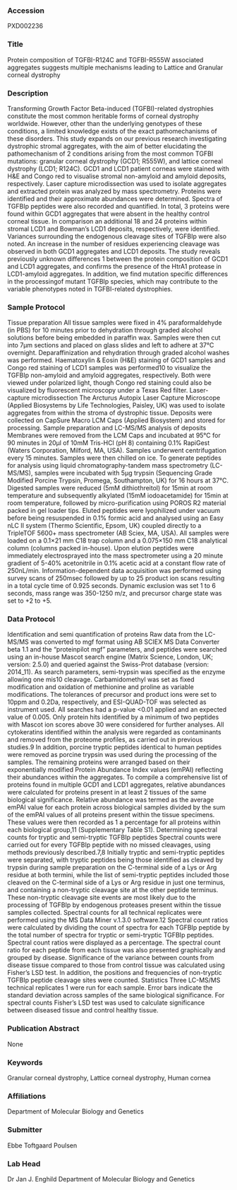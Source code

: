 ### Accession
PXD002236

### Title
Protein composition of TGFBI-R124C and TGFBI-R555W associated aggregates suggests multiple mechanisms leading to Lattice and Granular corneal dystrophy

### Description
Transforming Growth Factor Beta-induced (TGFBI)-related dystrophies constitute the most common heritable forms of corneal dystrophy worldwide. However, other than the underlying genotypes of these conditions, a limited knowledge exists of the exact pathomechanisms of these disorders. This study expands on our previous research investigating dystrophic stromal aggregates, with the aim of better elucidating the pathomechanism of 2 conditions arising from the most common TGFBI mutations: granular corneal dystrophy (GCD1; R555W), and lattice corneal dystrophy (LCD1; R124C). GCD1 and LCD1 patient corneas were stained with H&E and Congo red to visualise stromal non-amyloid and amyloid deposits, respectively. Laser capture microdissection was used to isolate aggregates and extracted protein was analyzed by mass spectrometry. Proteins were identified and their approximate abundances were determined. Spectra of TGFBIp peptides were also recorded and quantified. In total, 3 proteins were found within GCD1 aggregates that were absent in the healthy control corneal tissue. In comparison an additional 18 and 24 proteins within stromal LCD1 and Bowman’s LCD1 deposits, respectively, were identified. Variances surrounding the endogenous cleavage sites of TGFBIp were also noted. An increase in the number of residues experiencing cleavage was observed in both GCD1 aggregates and LCD1 deposits. The study reveals previously unknown differences 1 between the protein composition of GCD1 and LCD1 aggregates, and confirms the presence of the HtrA1 protease in LCD1-amyloid aggregates. In addition, we find mutation specific differences in the processingof mutant TGFBIp species, which may contribute to the variable phenotypes noted in TGFBI-related dystrophies.

### Sample Protocol
Tissue preparation All tissue samples were fixed in 4% paraformaldehyde (in PBS) for 10 minutes prior to dehydration through graded alcohol solutions before being embedded in paraffin wax. Samples were then cut into 7μm sections and placed on glass slides and left to adhere at 37°C overnight. Deparaffinization and rehydration through graded alcohol washes was performed. Haematoxylin & Eosin (H&E) staining of GCD1 samples and Congo red staining of LCD1 samples was performed10 to visualize the TGFBIp non-amyloid and amyloid aggregates, respectively. Both were viewed under polarized light, though Congo red staining could also be visualized by fluorescent microscopy under a Texas Red filter.  Laser-capture microdissection The Arcturus Autopix Laser Capture Microscope (Applied Biosystems by Life Technologies, Paisley, UK) was used to isolate aggregates from within the stroma of dystrophic tissue. Deposits were collected on CapSure Macro LCM Caps (Applied Biosystem) and stored for processing.  Sample preparation and LC-MS/MS analysis of deposits Membranes were removed from the LCM Caps and incubated at 95°C for 90 minutes in 20μl of 10mM Tris-HCl (pH 8) containing 0.1% RapiGest (Waters Corporation, Milford, MA, USA). Samples underwent centrifugation every 15 minutes. Samples were then chilled on ice. To generate peptides for analysis using liquid chromatography-tandem mass spectrometry (LC-MS/MS), samples were incubated with 5μg trypsin (Sequencing Grade Modified Porcine Trypsin, Promega, Southampton, UK) for 16 hours at 37°C. Digested samples were reduced (5mM dithiothreitol) for 15min at room temperature and subsequently alkylated (15mM iodoacetamide) for 15min at room temperature, followed by micro-purification using POROS R2 material packed in gel loader tips. Eluted peptides were lyophilized under vacuum before being resuspended in 0.1% formic acid and analysed using an Easy nLC II system (Thermo Scientific, Epsom, UK) coupled directly to a TripleTOF 5600+ mass spectrometer (AB Sciex, MA, USA). All samples were loaded on a 0.1×21 mm C18 trap column and a 0.075×150 mm C18 analytical column (columns packed in-house). Upon elution peptides were immediately electrosprayed into the mass spectrometer using a 20 minute gradient of 5-40% acetonitrile in 0.1% acetic acid at a constant flow rate of 250nL/min. Information-dependent data acquisition was performed using survey scans of 250msec followed by up to 25 product ion scans resulting in a total cycle time of 0.925 seconds. Dynamic exclusion was set 1 to 6 seconds, mass range was 350-1250 m/z, and precursor charge state was set to +2 to +5.

### Data Protocol
Identification and semi quantification of proteins Raw data from the LC-MS/MS was converted to mgf format using AB SCIEX MS Data Converter beta 1.1 and the “proteinpilot mgf” parameters, and peptides were searched using an in-house Mascot search engine (Matrix Science, London, UK; version: 2.5.0) and queried against the Swiss-Prot database (version: 2014_11). As search parameters, semi-trypsin was specified as the enzyme allowing one mis10 cleavage. Carbamidomethyl was set as fixed modification and oxidation of methionine and proline as variable modifications. The tolerances of precursor and product ions were set to 10ppm and 0.2Da, respectively, and ESI-QUAD-TOF was selected as instrument used. All searches had a p-value <0.01 applied and an expected value of 0.005. Only protein hits identified by a minimum of two peptides with Mascot ion scores above 30 were considered for further analyses. All cytokeratins identified within the analysis were regarded as contaminants and removed from the proteome profiles, as carried out in previous studies.9 In addition, porcine tryptic peptides identical to human peptides were removed as porcine trypsin was used during the processing of the samples. The remaining proteins were arranged based on their exponentially modified Protein Abundance Index values (emPAI) reflecting their abundances within the aggregates. To compile a comprehensive list of proteins found in multiple GCD1 and LCD1 aggregates, relative abundances were calculated for proteins present in at least 2 tissues of the same biological significance. Relative abundance was termed as the average emPAI value for each protein across biological samples divided by the sum of the emPAI values of all proteins present within the tissue specimens. These values were then recorded as 1 a percentage for all proteins within each biological group,11 (Supplementary Table S1).  Determining spectral counts for tryptic and semi-tryptic TGFBIp peptides Spectral counts were carried out for every TGFBIp peptide with no missed cleavages, using methods previously described.7,8 Initially tryptic and semi-tryptic peptides were separated, with tryptic peptides being those identified as cleaved by trypsin during sample preparation on the C-terminal side of a Lys or Arg residue at both termini, while the list of semi-tryptic peptides included those cleaved on the C-terminal side of a Lys or Arg residue in just one terminus, and containing a non-tryptic cleavage site at the other peptide terminus. These non-tryptic cleavage site events are most likely due to the processing of TGFBIp by endogenous proteases present within the tissue samples collected. Spectral counts for all technical replicates were performed using the MS Data Miner v.1.3.0 software.12 Spectral count ratios were calculated by dividing the count of spectra for each TGFBIp peptide by the total number of spectra for tryptic or semi-tryptic TGFBIp peptides. Spectral count ratios were displayed as a percentage. The spectral count ratio for each peptide from each tissue was also presented graphically and grouped by disease. Significance of the variance between counts from disease tissue compared to those from control tissue was calculated using Fisher’s LSD test. In addition, the positions and frequencies of non-tryptic TGFBIp peptide cleavage sites were counted.  Statistics Three LC-MS/MS technical replicates 1 were run for each sample. Error bars indicate the standard deviation across samples of the same biological significance. For spectral counts Fisher’s LSD test was used to calculate significance between diseased tissue and control healthy tissue.

### Publication Abstract
None

### Keywords
Granular corneal dystrophy, Lattice corneal dystrophy, Human cornea

### Affiliations
Department of Molecular Biology and Genetics

### Submitter
Ebbe Toftgaard Poulsen

### Lab Head
Dr Jan J. Enghild
Department of Molecular Biology and Genetics


